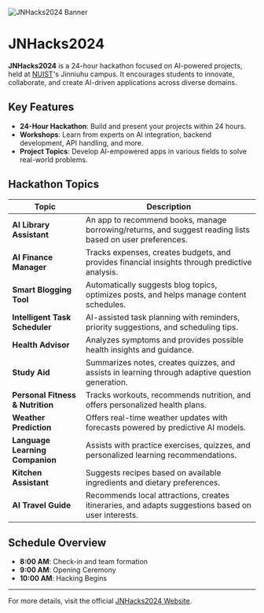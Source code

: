 ![JNHacks2024 Banner](https://jnh24.vercel.app/img/jnh-banner.png)

# JNHacks2024

**JNHacks2024** is a 24-hour hackathon focused on AI-powered projects, held at [NUIST](https://nuist.edu.cn)'s Jinniuhu campus. It encourages students to innovate, collaborate, and create AI-driven applications across diverse domains.

## Key Features

- **24-Hour Hackathon**: Build and present your projects within 24 hours.
- **Workshops**: Learn from experts on AI integration, backend development, API handling, and more.
- **Project Topics**: Develop AI-empowered apps in various fields to solve real-world problems.

## Hackathon Topics

| Topic                       | Description                                                                                       |
|-----------------------------|---------------------------------------------------------------------------------------------------|
| **AI Library Assistant**    | An app to recommend books, manage borrowing/returns, and suggest reading lists based on user preferences. |
| **AI Finance Manager**      | Tracks expenses, creates budgets, and provides financial insights through predictive analysis.     |
| **Smart Blogging Tool**     | Automatically suggests blog topics, optimizes posts, and helps manage content schedules.           |
| **Intelligent Task Scheduler** | AI-assisted task planning with reminders, priority suggestions, and scheduling tips.         |
| **Health Advisor**          | Analyzes symptoms and provides possible health insights and guidance.                             |
| **Study Aid**               | Summarizes notes, creates quizzes, and assists in learning through adaptive question generation.   |
| **Personal Fitness & Nutrition** | Tracks workouts, recommends nutrition, and offers personalized health plans.              |
| **Weather Prediction**      | Offers real-time weather updates with forecasts powered by predictive AI models.                   |
| **Language Learning Companion** | Assists with practice exercises, quizzes, and personalized learning recommendations.       |
| **Kitchen Assistant**       | Suggests recipes based on available ingredients and dietary preferences.                          |
| **AI Travel Guide**         | Recommends local attractions, creates itineraries, and adapts suggestions based on user interests. |

## Schedule Overview

- **8:00 AM**: Check-in and team formation
- **9:00 AM**: Opening Ceremony
- **10:00 AM**: Hacking Begins

---

For more details, visit the official [JNHacks2024 Website](https://jnh24.vercel.app/).

